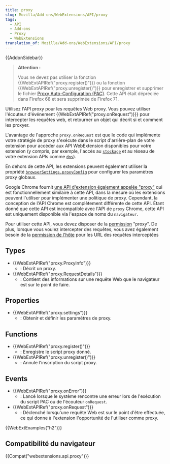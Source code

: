 ```yaml
---
title: proxy
slug: Mozilla/Add-ons/WebExtensions/API/proxy
tags:
  - API
  - Add-ons
  - Proxy
  - WebExtensions
translation_of: Mozilla/Add-ons/WebExtensions/API/proxy
---
```


{{AddonSidebar}}

> **Attention :**
>
> Vous ne devez pas utiliser la fonction {{WebExtAPIRef("proxy.register()")}} ou la fonction {{WebExtAPIRef("proxy.unregister()")}} pour enregistrer et supprimer le fichier [Proxy Auto-Configuration (PAC)](/fr/Add-ons/WebExtensions/API/proxy/register#PAC_file_specification). Cette API était dépréciée dans Firefox 68 et sera supprimée de Firefox 71.

Utilisez l'API proxy pour les requêtes Web proxy. Vous pouvez utiliser l'écouteur d'événement {{WebExtAPIRef("proxy.onRequest")}}} pour intercepter les requêtes web, et retourner un objet qui décrit si et comment les proxyer.

L'avantage de l'approche `proxy.onRequest` est que le code qui implémente votre stratégie de proxy s'exécute dans le script d'arrière-plan de votre extension pour accéder aux API WebExtension disponibles pour votre extension (y compris, par exemple, l'accès au [`stockage`](/fr/Add-ons/WebExtensions/API/storage) et au réseau de votre extension APIs comme [`dns`](/fr/Add-ons/WebExtensions/API/dns)).

En dehors de cette API, les extensions peuvent également utiliser la propriété [`browserSettings.proxyConfig`](/fr/Add-ons/WebExtensions/API/browserSettings/proxyConfig) pour configurer les paramètres proxy globaux.

Google Chrome fournit [une API d'extension également appelée "proxy"](https://developer.chrome.com/extensions/proxy) qui est fonctionnellement similaire à cette API, dans la mesure où les extensions peuvent l'utiliser pour implémenter une politique de proxy. Cependant, la conception de l'API Chrome est complètement différente de cette API. Étant donné que cette API est incompatible avec l'API de `proxy` Chrome, cette API est uniquement disponible via l'espace de noms du `navigateur`.

Pour utiliser cette API, vous devez disposer de la [permission](/fr/Add-ons/WebExtensions/manifest.json/permissions) "proxy". De plus, lorsque vous voulez intercepter des requêtes, vous avez également besoin de la [permission de l'hôte](/fr/Add-ons/WebExtensions/manifest.json/permissions#Host_permissions) pour les URL des requêtes interceptées

## Types

- {{WebExtAPIRef("proxy.ProxyInfo")}}
  - : Décrit un proxy.
- {{WebExtAPIRef("proxy.RequestDetails")}}
  - : Contient des informations sur une requête Web que le navigateur est sur le point de faire.

## Properties

- {{WebExtAPIRef("proxy.settings")}}
  - : Obtenir et définir les paramètres de proxy.

## Functions

- {{WebExtAPIRef("proxy.register()")}}
  - : Enregistre le script proxy donné.
- {{WebExtAPIRef("proxy.unregister()")}}
  - : Annule l'inscription du script proxy.

## Events

- {{WebExtAPIRef("proxy.onError")}}
  - : Lancé lorsque le système rencontre une erreur lors de l'exécution du script PAC ou de l'écouteur `onRequest`.
- {{WebExtAPIRef("proxy.onRequest")}}
  - : Déclenché lorsqu'une requête Web est sur le point d'être effectuée, ce qui donne à l'extension l'opportunité de l'utiliser comme proxy.

{{WebExtExamples("h2")}}

## Compatibilité du navigateur

{{Compat("webextensions.api.proxy")}}
